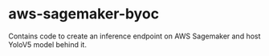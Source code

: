 # aws-sagemaker-byoc
Contains code to create an inference endpoint on AWS Sagemaker and host YoloV5 model behind it.
